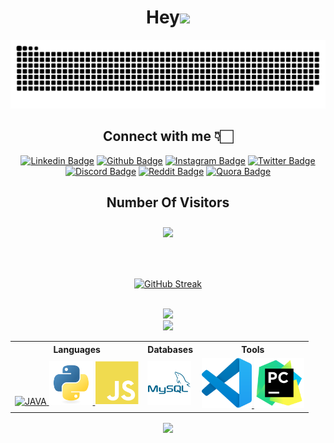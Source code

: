 <div align="center">

# Hey<img src="https://media.giphy.com/media/ZCGiYQPSdpcB2ks3pG/giphy.gif" width="50">

![snake gif](https://github.com/Prasanna-Kalathy/Prasanna-Kalathy/blob/output/github-contribution-grid-snake.svg#gh-dark-mode-only)
<!-- <br>  -->
 
## Connect with me 👇🏻
[![Linkedin Badge](https://img.shields.io/badge/LinkedIn-0077B5?style=for-the-badge&logo=linkedin&logoColor=white)](https://www.linkedin.com/in/prasannakalathy)
[![Github Badge](https://img.shields.io/badge/-Github-232323?style=for-the-badge&logo=Github&logoColor=white)](https://github.com/Prasanna-Kalathy/)
[![Instagram Badge](https://img.shields.io/badge/Instagram-E4405F?style=for-the-badge&logo=instagram&logoColor=white)](https://github.com/Prasanna-Kalathy/) 
[![Twitter Badge](https://img.shields.io/badge/Twitter-1DA1F2?style=for-the-badge&logo=twitter&logoColor=white)](https://github.com/Prasanna-Kalathy/)  
[![Discord Badge](https://img.shields.io/badge/Discord-5865F2?style=for-the-badge&logo=discord&logoColor=white)](https://github.com/Prasanna-Kalathy/)
[![Reddit Badge](https://img.shields.io/badge/Reddit-FF4500?style=for-the-badge&logo=reddit&logoColor=white)](https://github.com/Prasanna-Kalathy/) 
[![Quora Badge](https://img.shields.io/badge/Quora-%23B92B27.svg?&style=for-the-badge&logo=Quora&logoColor=white)](https://github.com/Prasanna-Kalathy/) 


<div align="center">

## Number Of Visitors   <p><img align="center" src="https://profile-counter.glitch.me/{Prasanna-kalathy}/count.svg" /></p><br>
</div>
<div align="center">

 [![GitHub Streak](http://github-readme-streak-stats.herokuapp.com?user=Prasanna-Kalathy&theme=github-dark&date_format=M%20j%5B%2C%20Y%5D)](https://git.io/streak-stats)
 
</div>


 
 
<br>

<img width="50%" src="https://github-readme-stats.vercel.app/api/top-langs/?username=Prasanna-Kalathy&layout=compact&theme=chartreuse-dark&hide_border=true" /> 

<br>

<img width="50%" src="https://github-readme-stats.vercel.app/api?username=Prasanna-Kalathy&theme=chartreuse-dark&show_icons=true&hide_border=true"/>


<table>
    <tr>
      <th>Languages</th>
      <th>Databases</th>
      <th>Tools</th>
    </tr>
    <tr>
      <td><a href="https://www.java.com/" target="_blank"> <img src="https://cdn.jsdelivr.net/gh/devicons/devicon/icons/java/java-original-wordmark.svg"" alt="JAVA" width="70" height="70"/> </a>
 <a href="https://www.python.org" target="_blank"> <img src="https://raw.githubusercontent.com/devicons/devicon/master/icons/python/python-original.svg" alt="python" width="70" height="70"/> </a>
 <a href="https://developer.mozilla.org/en-US/docs/Web/JavaScript" target="_blank"> <img src="https://github.com/devicons/devicon/blob/v2.15.1/icons/javascript/javascript-plain.svg" alt="JavaScript" width="70" height="70"/> </a> 
  </td>
      <td>
 <a href="https://www.mysql.com/" target="_blank"> <img src="https://github.com/devicons/devicon/blob/v2.15.1/icons/mysql/mysql-plain-wordmark.svg" alt="mysql" width="70" height="70"/> </a> 
  </td>
      <td><a href="https://vscode.dev/" target="_blank"> <img src="https://github.com/devicons/devicon/blob/master/icons/vscode/vscode-original.svg" alt="vscode" width="80" height="80"/> </a>
       <a href="https://www.jetbrains.com/pycharm/" target="_blank"> <img src="https://github.com/devicons/devicon/raw/master/icons/pycharm/pycharm-original.svg" alt="pycharm" width="80" height="80"/> </a> 
       </td>
    </tr>
  </table> 
     
       
<div align="center">
<!--img align="center" width="40%" src="https://media1.giphy.com/media/LGI3em559HcrlzZxyJ/giphy.gif" /-->
<img align="center" width="30%" src="https://media0.giphy.com/media/EIiJp9cQ3GeEU/giphy.webp" />
</div>       
